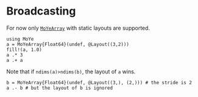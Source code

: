 # Broadcasting

For now only [`MoYeArray`](@ref) with static layouts are supported.

```@repl bc
using MoYe
a = MoYeArray{Float64}(undef, @Layout((3,2)))
fill!(a, 1.0)
a .* 3
a .+ a
```

Note that if `ndims(a)>ndims(b)`, the layout of `a` wins.

```@repl bc
b = MoYeArray{Float64}(undef, @Layout((3,), (2,))) # the stride is 2
a .- b # but the layout of b is ignored
```

